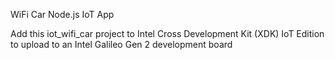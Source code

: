 WiFi Car Node.js IoT App

Add this iot_wifi_car project to Intel Cross Development Kit (XDK) IoT Edition to upload to an Intel Galileo Gen 2 development board
